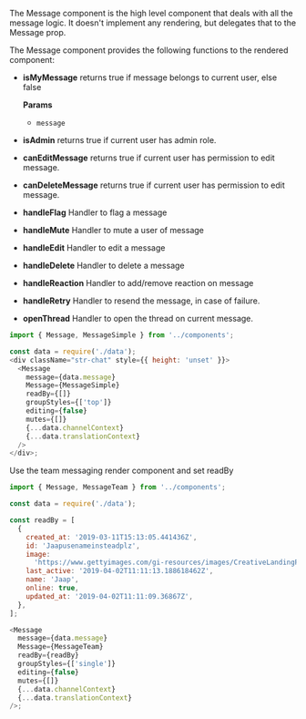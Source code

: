 The Message component is the high level component that deals with all the message logic.
It doesn't implement any rendering, but delegates that to the Message prop.

The Message component provides the following functions to the rendered component:

- **isMyMessage** returns true if message belongs to current user, else false

  **Params**

  - `message`

- **isAdmin** returns true if current user has admin role.
- **canEditMessage** returns true if current user has permission to edit message.
- **canDeleteMessage** returns true if current user has permission to edit message.
- **handleFlag** Handler to flag a message
- **handleMute** Handler to mute a user of message
- **handleEdit** Handler to edit a message
- **handleDelete** Handler to delete a message
- **handleReaction** Handler to add/remove reaction on message
- **handleRetry** Handler to resend the message, in case of failure.
- **openThread** Handler to open the thread on current message.

```js
import { Message, MessageSimple } from '../components';

const data = require('./data');
<div className="str-chat" style={{ height: 'unset' }}>
  <Message
    message={data.message}
    Message={MessageSimple}
    readBy={[]}
    groupStyles={['top']}
    editing={false}
    mutes={[]}
    {...data.channelContext}
    {...data.translationContext}
  />
</div>;
```

Use the team messaging render component and set readBy

```js
import { Message, MessageTeam } from '../components';

const data = require('./data');

const readBy = [
  {
    created_at: '2019-03-11T15:13:05.441436Z',
    id: 'Jaapusenameinsteadplz',
    image:
      'https://www.gettyimages.com/gi-resources/images/CreativeLandingPage/HP_Sept_24_2018/CR3_GettyImages-159018836.jpg',
    last_active: '2019-04-02T11:11:13.188618462Z',
    name: 'Jaap',
    online: true,
    updated_at: '2019-04-02T11:11:09.36867Z',
  },
];

<Message
  message={data.message}
  Message={MessageTeam}
  readBy={readBy}
  groupStyles={['single']}
  editing={false}
  mutes={[]}
  {...data.channelContext}
  {...data.translationContext}
/>;
```

